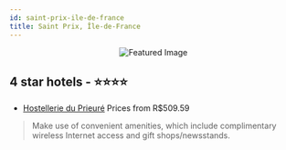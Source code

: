 ```yaml
---
id: saint-prix-ile-de-france
title: Saint Prix, Île-de-France
---
```


<center><img src="https://i.travelapi.com/hotels/2000000/1620000/1615600/1615536/ac297efa_b.jpg" alt="Featured Image" /></center>


##  4 star hotels - ⭐️⭐️⭐️⭐️

-    [Hostellerie du Prieuré](https://us.hurb.com/hotels/saint-prix/hostellerie-du-prieure-JNP-JP842663?cmp=18055) Prices from R$509.59
   > Make use of convenient amenities, which include complimentary wireless Internet access and gift shops/newsstands.
